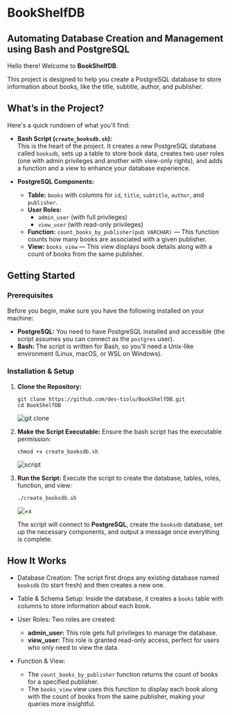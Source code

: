# BookShelfDB
## Automating Database Creation and Management using Bash and PostgreSQL

Hello there! Welcome to **BookShelfDB**. 

This project is designed to help you create a PostgreSQL database to store information about books, like the title, subtitle, author, and publisher. 

## What’s in the Project?

Here's a quick rundown of what you'll find:

- **Bash Script (`create_booksdb.sh`):**  
  This is the heart of the project. It creates a new PostgreSQL database called `booksdb`, sets up a table to store book data, creates two user roles (one with admin privileges and another with view-only rights), and adds a function and a view to enhance your database experience.

- **PostgreSQL Components:**  
  - **Table:** `books` with columns for `id`, `title`, `subtitle`, `author`, and `publisher`.
  - **User Roles:**  
    - `admin_user` (with full privileges)  
    - `view_user` (with read-only privileges)
  - **Function:** `count_books_by_publisher(pub VARCHAR)` — This function counts how many books are associated with a given publisher.
  - **View:** `books_view` — This view displays book details along with a count of books from the same publisher.

## Getting Started

### Prerequisites

Before you begin, make sure you have the following installed on your machine:

- **PostgreSQL:** You need to have PostgreSQL installed and accessible (the script assumes you can connect as the `postgres` user).
- **Bash:** The script is written for Bash, so you'll need a Unix-like environment (Linux, macOS, or WSL on Windows).

### Installation & Setup

1. **Clone the Repository:**

   ```
   git clone https://github.com/dev-tiolu/BookShelfDB.git
   cd BookShelfDB
   ```

   ![git clone](https://github.com/dev-tiolu/BookShelfDB/Images/git_clone.png)

2. **Make the Script Executable:**
   Ensure the bash script has the executable permission:
   ```
   chmod +x create_booksdb.sh
   ```

   ![script](https://github.com/dev-tiolu/BookShelfDB/Images/view_bash_script.png)

3. **Run the Script:**
   Execute the script to create the database, tables, roles, function, and view:
   ```
   ./create_booksdb.sh
   ```
   ![+x](https://github.com/dev-tiolu/BookShelfDB/Images/make_script_executable.png)
   
   The script will connect to **PostgreSQL**, create the `booksdb` database, set up the necessary components, and output a message once everything is complete.

## How It Works
+ Database Creation:
The script first drops any existing database named `booksdb` (to start fresh) and then creates a new one.

+ Table & Schema Setup:
Inside the database, it creates a `books` table with columns to store information about each book.

+ User Roles:
  Two roles are created:
  + **admin_user:** This role gets full privileges to manage the database.
  + **view_user:** This role is granted read-only access, perfect for users who only need to view the data.
  
+ Function & View:
  + The `count_books_by_publisher` function returns the count of books for a specified publisher.
  + The `books_view` view uses this function to display each book along with the count of books from the same publisher, making your queries more insightful.

